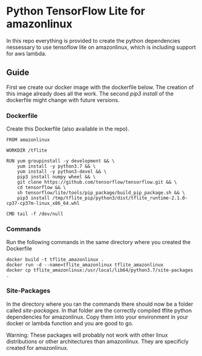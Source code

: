 # Python TensorFlow Lite for amazonlinux

In this repo everything is provided to create the python dependencies nessessary to use tensoflow lite on amazonlinux, which is including support for aws lambda.

## Guide

First we create our docker image with the dockerfile below. The creation of this image already does all the work.
The second *pip3 install* of the dockerfile might change with future versions.

### Dockerfile

Create this Dockerfile (also available in the repo).

    FROM amazonlinux

    WORKDIR /tflite

    RUN yum groupinstall -y development && \
        yum install -y python3.7 && \
        yum install -y python3-devel && \
        pip3 install numpy wheel && \
        git clone https://github.com/tensorflow/tensorflow.git && \
        cd tensorflow && \
        sh tensorflow/lite/tools/pip_package/build_pip_package.sh && \
        pip3 install /tmp/tflite_pip/python3/dist/tflite_runtime-2.1.0-cp37-cp37m-linux_x86_64.whl
      
    CMD tail -f /dev/null

### Commands

Run the following commands in the same directory where you created the Dockerfile

    docker build -t tflite_amazonlinux .
    docker run -d --name=tflite_amazonlinux tflite_amazonlinux
    docker cp tflite_amazonlinux:/usr/local/lib64/python3.7/site-packages .

### Site-Packages

In the directory where you ran the commands there should now be a folder called *site-packages*. In that folder are the correctly compiled tflite python dependencies for amazonlinux. Copy them into your environment in your docker or lambda function and you are good to go.

Warning: These packages will probably not work with other linux distributions or other architectures than amazonlinux. They are specificly created for amazonlinux.

